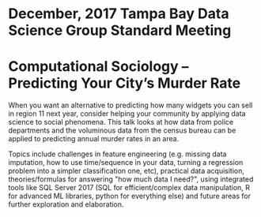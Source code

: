 # December, 2017 Tampa Bay Data Science Group Standard Meeting

# Computational Sociology – Predicting Your City’s Murder Rate

When you want an alternative to predicting how many widgets you can sell in region 11 next year, consider helping your community by applying data science to social phenomena. This talk looks at how data from police departments and the voluminous data from the census bureau can be applied to predicting annual murder rates in an area.  

Topics include challenges in feature engineering (e.g. missing data imputation, how to use time/sequence in your data, turning a regression problem into a simpler classification one, etc), practical data acquisition, theories/formulas for answering "how much data I need?", using integrated tools like SQL Server 2017 (SQL for efficient/complex data manipulation, R for advanced ML libraries, python for everything else) and future areas for further exploration and elaboration.

